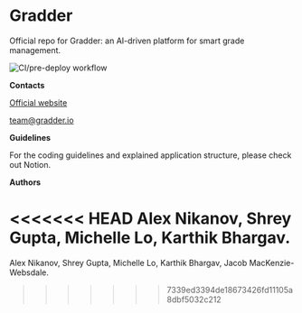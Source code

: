 # Gradder
Official repo for Gradder: an AI-driven platform for smart grade management.

![CI/pre-deploy workflow](https://github.com/Niklex21/gradder_main/workflows/CI/pre-deploy%20workflow/badge.svg?branch=master)

**Contacts**

[Official website](https://gradder.io)

team@gradder.io

**Guidelines**

For the coding guidelines and explained application structure, please check out Notion.

**Authors**

<<<<<<< HEAD
Alex Nikanov, Shrey Gupta, Michelle Lo, Karthik Bhargav. 
=======
Alex Nikanov, Shrey Gupta, Michelle Lo, Karthik Bhargav, Jacob MacKenzie-Websdale. 
>>>>>>> 7339ed3394de18673426fd11105a8dbf5032c212
